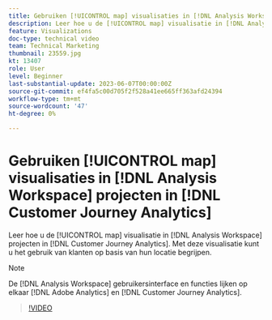```yaml
---
title: Gebruiken [!UICONTROL map] visualisaties in [!DNL Analysis Workspace] projecten
description: Leer hoe u de [!UICONTROL map] visualisatie in [!DNL Analysis Workspace] projecten in [!DNL Customer Journey Analytics].
feature: Visualizations
doc-type: technical video
team: Technical Marketing
thumbnail: 23559.jpg
kt: 13407
role: User
level: Beginner
last-substantial-update: 2023-06-07T00:00:00Z
source-git-commit: ef4fa5c00d705f2f528a41ee665ff363afd24394
workflow-type: tm+mt
source-wordcount: '47'
ht-degree: 0%

---
```


# Gebruiken [!UICONTROL map] visualisaties in [!DNL Analysis Workspace] projecten in [!DNL Customer Journey Analytics]

Leer hoe u de [!UICONTROL map] visualisatie in [!DNL Analysis Workspace] projecten in [!DNL Customer Journey Analytics]. Met deze visualisatie kunt u het gebruik van klanten op basis van hun locatie begrijpen.

>[!NOTE]
>
>De [!DNL Analysis Workspace] gebruikersinterface en functies lijken op elkaar [!DNL Adobe Analytics] en [!DNL Customer Journey Analytics].

>[!VIDEO](https://video.tv.adobe.com/v/23559/?quality=12&learn=on)
